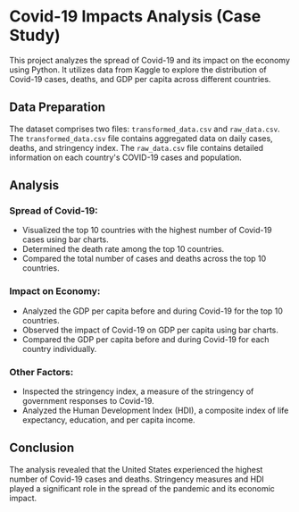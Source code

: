 # Covid-19 Impacts Analysis (Case Study)

This project analyzes the spread of Covid-19 and its impact on the economy using Python. It utilizes data from Kaggle to explore the distribution of Covid-19 cases, deaths, and GDP per capita across different countries.

## Data Preparation

The dataset comprises two files: `transformed_data.csv` and `raw_data.csv`. The `transformed_data.csv` file contains aggregated data on daily cases, deaths, and stringency index. The `raw_data.csv` file contains detailed information on each country's COVID-19 cases and population.

## Analysis

### Spread of Covid-19:

- Visualized the top 10 countries with the highest number of Covid-19 cases using bar charts.
- Determined the death rate among the top 10 countries.
- Compared the total number of cases and deaths across the top 10 countries.

### Impact on Economy:

- Analyzed the GDP per capita before and during Covid-19 for the top 10 countries.
- Observed the impact of Covid-19 on GDP per capita using bar charts.
- Compared the GDP per capita before and during Covid-19 for each country individually.

### Other Factors:

- Inspected the stringency index, a measure of the stringency of government responses to Covid-19.
- Analyzed the Human Development Index (HDI), a composite index of life expectancy, education, and per capita income.

## Conclusion

The analysis revealed that the United States experienced the highest number of Covid-19 cases and deaths. Stringency measures and HDI played a significant role in the spread of the pandemic and its economic impact.
